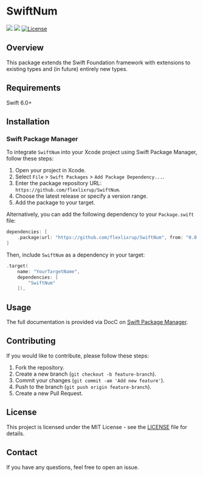 # SwiftNum

[![](https://img.shields.io/endpoint?url=https%3A%2F%2Fswiftpackageindex.com%2Fapi%2Fpackages%2Fflexlixrup%2FSwiftNum%2Fbadge%3Ftype%3Dswift-versions)](https://swiftpackageindex.com/flexlixrup/SwiftNum)
[![](https://img.shields.io/endpoint?url=https%3A%2F%2Fswiftpackageindex.com%2Fapi%2Fpackages%2Fflexlixrup%2FSwiftNum%2Fbadge%3Ftype%3Dplatforms)](https://swiftpackageindex.com/flexlixrup/SwiftNum)
[![License](https://img.shields.io/badge/License-MIT-blue.svg)](LICENSE)

## Overview

This package extends the Swift Foundation framework with extensions to existing types and (in future) entirely new types.

## Requirements

Swift 6.0+

## Installation

### Swift Package Manager

To integrate `SwiftNum` into your Xcode project using Swift Package Manager, follow these steps:

1. Open your project in Xcode.
2. Select `File` > `Swift Packages` > `Add Package Dependency...`.
3. Enter the package repository URL: `https://github.com/flexlixrup/SwiftNum`.
4. Choose the latest release or specify a version range.
5. Add the package to your target.

Alternatively, you can add the following dependency to your `Package.swift` file:

```swift
dependencies: [
    .package(url: "https://github.com/flexlixrup/SwiftNum", from: "0.0.1")
]
```

Then, include `SwiftNum` as a dependency in your target:

```swift
.target(
    name: "YourTargetName",
    dependencies: [
        "SwiftNum"
    ]),
```

## Usage

The full documentation is provided via DocC on [Swift Package Manager](https://swiftpackageindex.com/flexlixrup/SwiftNum).

## Contributing

If you would like to contribute, please follow these steps:

1. Fork the repository.
2. Create a new branch (`git checkout -b feature-branch`).
3. Commit your changes (`git commit -am 'Add new feature'`).
4. Push to the branch (`git push origin feature-branch`).
5. Create a new Pull Request.

## License

This project is licensed under the MIT License - see the [LICENSE](LICENSE) file for details.

## Contact

If you have any questions, feel free to open an issue.
